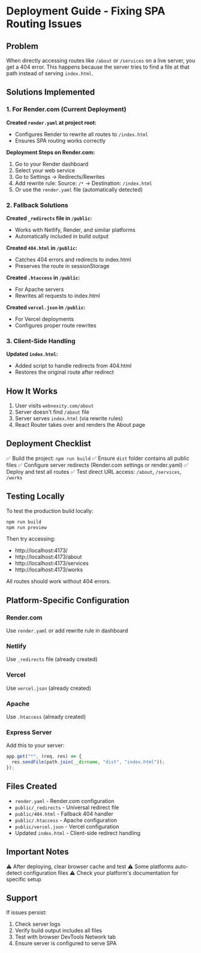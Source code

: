 # Deployment Guide - Fixing SPA Routing Issues

## Problem

When directly accessing routes like `/about` or `/services` on a live server, you get a 404 error. This happens because the server tries to find a file at that path instead of serving `index.html`.

## Solutions Implemented

### 1. For Render.com (Current Deployment)

**Created `render.yaml` at project root:**

- Configures Render to rewrite all routes to `/index.html`
- Ensures SPA routing works correctly

**Deployment Steps on Render.com:**

1. Go to your Render dashboard
2. Select your web service
3. Go to Settings → Redirects/Rewrites
4. Add rewrite rule: Source: `/*` → Destination: `/index.html`
5. Or use the `render.yaml` file (automatically detected)

### 2. Fallback Solutions

**Created `_redirects` file in `/public`:**

- Works with Netlify, Render, and similar platforms
- Automatically included in build output

**Created `404.html` in `/public`:**

- Catches 404 errors and redirects to index.html
- Preserves the route in sessionStorage

**Created `.htaccess` in `/public`:**

- For Apache servers
- Rewrites all requests to index.html

**Created `vercel.json` in `/public`:**

- For Vercel deployments
- Configures proper route rewrites

### 3. Client-Side Handling

**Updated `index.html`:**

- Added script to handle redirects from 404.html
- Restores the original route after redirect

## How It Works

1. User visits `webnexity.com/about`
2. Server doesn't find `/about` file
3. Server serves `index.html` (via rewrite rules)
4. React Router takes over and renders the About page

## Deployment Checklist

✅ Build the project: `npm run build`
✅ Ensure `dist` folder contains all public files
✅ Configure server redirects (Render.com settings or render.yaml)
✅ Deploy and test all routes
✅ Test direct URL access: `/about`, `/services`, `/works`

## Testing Locally

To test the production build locally:

```bash
npm run build
npm run preview
```

Then try accessing:

- http://localhost:4173/
- http://localhost:4173/about
- http://localhost:4173/services
- http://localhost:4173/works

All routes should work without 404 errors.

## Platform-Specific Configuration

### Render.com

Use `render.yaml` or add rewrite rule in dashboard

### Netlify

Use `_redirects` file (already created)

### Vercel

Use `vercel.json` (already created)

### Apache

Use `.htaccess` (already created)

### Express Server

Add this to your server:

```javascript
app.get("*", (req, res) => {
  res.sendFile(path.join(__dirname, "dist", "index.html"));
});
```

## Files Created

- `render.yaml` - Render.com configuration
- `public/_redirects` - Universal redirect file
- `public/404.html` - Fallback 404 handler
- `public/.htaccess` - Apache configuration
- `public/vercel.json` - Vercel configuration
- Updated `index.html` - Client-side redirect handling

## Important Notes

⚠️ After deploying, clear browser cache and test
⚠️ Some platforms auto-detect configuration files
⚠️ Check your platform's documentation for specific setup

## Support

If issues persist:

1. Check server logs
2. Verify build output includes all files
3. Test with browser DevTools Network tab
4. Ensure server is configured to serve SPA
